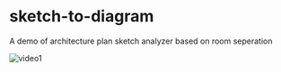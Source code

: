 # sketch-to-diagram
A demo of architecture plan sketch analyzer based on room seperation


![video1](https://github.com/echo-whzhao/sketch-to-diagram/assets/83856160/94a3528c-7724-4948-a3df-3868bb382655)
